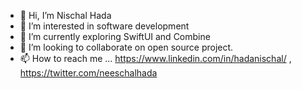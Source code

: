 - 👋 Hi, I’m Nischal Hada
- 👀 I’m interested in software development
- 🌱 I’m currently exploring SwiftUI and Combine
- 💞️ I’m looking to collaborate on open source project.
- 📫 How to reach me ... https://www.linkedin.com/in/hadanischal/ , https://twitter.com/neeschalhada

<!---
hadanischal/hadanischal is a ✨ special ✨ repository because its `README.md` (this file) appears on your GitHub profile.
You can click the Preview link to take a look at your changes.
--->
